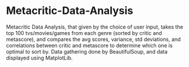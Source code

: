 # Metacritic-Data-Analysis

Metacritic Data Analysis, that given by the choice of user input, takes the top 100 tvs/movies/games from each genre (sorted by critic and metascore), and compares the avg scores,
variance, std deviations, and correlations between critic and metascore to determine which one is optimal to sort by. Data gathering done by BeautifulSoup, and data displayed
using MatplotLib.
